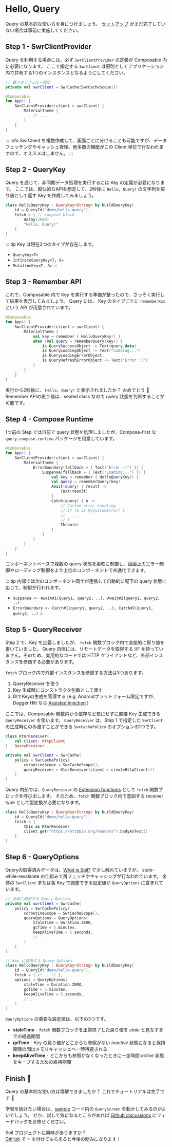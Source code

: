 # Hello, Query

Query の基本的な使い方を身につけましょう。
[セットアップ](/ja/guide/getting-started.html#download) がまだ完了していない場合は事前に実施してください。

## Step 1 - SwrClientProvider

Query を利用する場合には、必ず `SwrClientProvider` の定義が Composable 内に必要になります。
ここで指定する `SwrClient` は原則としてアプリケーション内で共有する1つのインスタンスとなるようにしてください。

```kotlin
// 最小のデフォルト設定
private val swrClient = SwrCache(SwrCacheScope())

@Composable
fun App() {
    SwrClientProvider(client = swrClient) {
        MaterialTheme {
            // ...
        }
    }
}
```

::: info
SwrClient を複数作成して、画面ごとに分けることも可能ですが、データフェッチングやキャッシュ管理、他多数の機能がこの Client 単位で行なわれますので、オススメはしません。
:::

## Step 2 - QueryKey

Query を通じて、非同期データ処理を実行するには Key の定義が必要になります。
ここでは、擬似的なAPIを想定して、2秒後に `Hello, Query!` の文字列を戻り値として返す Key を作成してみましょう。

```kotlin
class HelloQueryKey : QueryKey<String> by buildQueryKey(
    id = QueryId("demo/hello-query"),
    fetch = { // suspend block
        delay(2000)
        "Hello, Query!"
    }
)
```

::: tip
Key は現在3つのタイプが存在します。

- `QueryKey<T>`
- `InfiniteQueryKey<T, S>`
- `MutationKey<T, S>`
:::

## Step 3 - Remember API

これで、Composable 内で Key を実行する準備が整ったので、さっそく実行して結果を表示してみましょう。
Query には、 Key のタイプごとに `rememberXxx` という API が用意されています。

```kotlin
@Composable
fun App() {
    SwrClientProvider(client = swrClient) {
        MaterialTheme {
            val key = remember { HelloQueryKey() }
            when (val query = rememberQuery(key)) {
                is QuerySuccessObject -> Text(query.data)
                is QueryLoadingObject -> Text("Loading...")
                is QueryLoadingErrorObject,
                is QueryRefreshErrorObject -> Text("Error :(")
            }
        }
    }
}
```

実行から2秒後に、 `Hello, Query!` と表示されましたか？ おめでとう :tada: <br/>
Remember APIの戻り値は、sealed class なので query 状態を判断することが可能です。


## Step 4 - Compose Runtime

1つ前の Step では自前で query 状態を処理しましたが、Compose-first な `query.compose.runtime` パッケージを用意しています。

``` kotlin
@Composable
fun App() {
    SwrClientProvider(client = swrClient) {
        MaterialTheme {
            ErrorBoundary(fallback = { Text("Error :(") }) {
                Suspense(fallback = { Text("Loading...") }) {
                    val key = remember { HelloQueryKey() }
                    val query = rememberQuery(key)
                    Await(query) { result ->
                        Text(result)
                    }
                    Catch(query) { e ->
                        // Custom error handling
                        // if (e is MyCustomError) {
                        //    ...
                        // }
                        Throw(e)
                    }
                }
            }
        }
    }
}
```

コンポーネントベースで複数の query 状態を柔軟に制御し、画面上のエラー制御やローディング制御をより上位のコンポーネントで共通化できます。

::: tip
内部では次のコンポーネント同士が連携して自動的に配下の query 状態に応じて、制御が行われます。

- `Suspense <- Await#1(query1, query2, ..), Await#2(query1, query2, ..)`
- `ErrorBoundary <- Catch#1(query1, query2, ..), Catch#2(query1, query2, ..)`
:::


## Step 5 - QueryReceiver

Step 2 で、Key を定義しましたが、 `fetch` 関数ブロック内で直接的に戻り値を書いていました。
Query 自体には、リモートデータを取得する I/F を持っていません。そのため、実用的なコードでは HTTP クライアントなど、外部インスタンスを参照する必要があります。

`fetch` ブロック内で外部インスタンスを参照する方法は3つあります。

1. QueryReceiver を使う
2. Key 生成時にコンストラクタ引数として渡す
3. DIでKeyの生成を管理する (e.g. Androidプラットフォーム限定ですが、Dagger Hilt なら [Assisted injection](https://dagger.dev/dev-guide/assisted-injection.html) )

ここでは、Composable 関数内から依存など気にせずに直接 Key 生成できる `QueryReceiver` を使います。
`QueryReceiver` は、Step 1 で指定した `SwrClient` の生成時にのみ渡すことができる `SwrCachePolicy` のオプションの1つです。

```kotlin
class KtorReceiver(
    val client: HttpClient
) : QueryReceiver

private val swrClient = SwrCache(
    policy = SwrCachePolicy(
        coroutineScope = SwrCacheScope(),
        queryReceiver = KtorReceiver(client = createHttpClient())
    )
)
```

Query 内部では、`QueryReceiver` の [Extension functions](https://kotlinlang.org/docs/extensions.html#extension-functions) として `fetch` 関数ブロックを呼び出します。
そのため、`fetch` 関数ブロック内で意図する receiver type として型変換が必要になります。

```kotlin
class HelloQueryKey : QueryKey<String> by buildQueryKey(
    id = QueryId("demo/hello-query"),
    fetch = {
        this as KtorReceiver
        client.get("https://httpbin.org/headers").bodyAsText()
    }
)
```

## Step 6 - QueryOptions

Queryの取得済みデータは、[What is Soil?](/ja/guide/what-is-soil.md) で少し触れていますが、 stale-while-revalidate の仕組みで再フェッチやキャッシングが行なわれています。
全体の `SwrClient` または各 Key で調整できる設定値が `QueryOptions` に含まれています。

```kotlin
// 全体に適用する Query Options
private val swrClient = SwrCache(
    policy = SwrCachePolicy(
        coroutineScope = SwrCacheScope(),
        queryOptions = QueryOptions(
            staleTime = Duration.ZERO,
            gcTime = 5.minutes,
            keepAliveTime = 5.seconds,
            // ..
        )
    )
)

// Key に適用する Query Options
class HelloQueryKey : QueryKey<String> by buildQueryKey(
    id = QueryId("demo/hello-query"),
    fetch = { /* .. */ },
    options = QueryOptions(
        staleTime = Duration.ZERO,
        gcTime = 5.minutes,
        keepAliveTime = 5.seconds,
        // ..
    )
)
```

`QueryOptions` の重要な設定値は、以下の3つです。

- **staleTime** - `fetch` 関数ブロックを正常終了した戻り値を *stale* と見なすまでの経過期間
- **gcTime** - Key の戻り値がどこからも参照がない *inactive* 状態になると保持期間の間はメモリキャッシュへ一時待避される
- **keepAliveTime** - どこからも参照がなくなったときに一定時間 *active* 状態をキープするための維持期間

## Finish :checkered_flag:

Query の基本的な使い方は理解できましたか？ これでチュートリアルは完了です :confetti_ball:

学習を続けたい場合は、[sample](https://github.com/soil-kt/soil/tree/1.0.0-alpha02/sample/) コード内の `QueryScreen` を動かしてみるのがよいでしょう。
ぜひ、試して気になるところがあれば [Github discussions](https://github.com/soil-kt/soil/discussions) にフィードバックをお寄せください。

Soil プロジェクトに興味がありますか？<br/>
[GitHub](https://github.com/soil-kt/soil) で :star: を付けてもらえると今後の励みになります！
